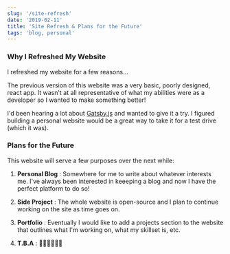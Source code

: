 ```yaml
---
slug: '/site-refresh'
date: '2019-02-11'
title: 'Site Refresh & Plans for the Future'
tags: 'blog, personal'
---
```


### Why I Refreshed My Website

I refreshed my website for a few reasons...

The previous version of this website was a very basic, poorly designed, react app. It wasn't at all representative of what my abilities were as a developer so I wanted to make something better!

I'd been hearing a lot about [Gatsby.js](https://gatsbyjs.org) and wanted to give it a try. I figured building a personal website would be a great way to take it for a test drive (which it was).

### Plans for the Future

This website will serve a few purposes over the next while:

1. **Personal Blog** : Somewhere for me to write about whatever interests me. I've always been interested in keeeping a blog and now I have the perfect platform to do so!

2. **Side Project** : The whole website is open-source and I plan to continue working on the site as time goes on.

3. **Portfolio** : Eventually I would like to add a projects section to the website that outlines what I'm working on, what my skillset is, etc.

4. **T.B.A** : 🤷‍♂️🤷‍♂️🤷‍♂️
